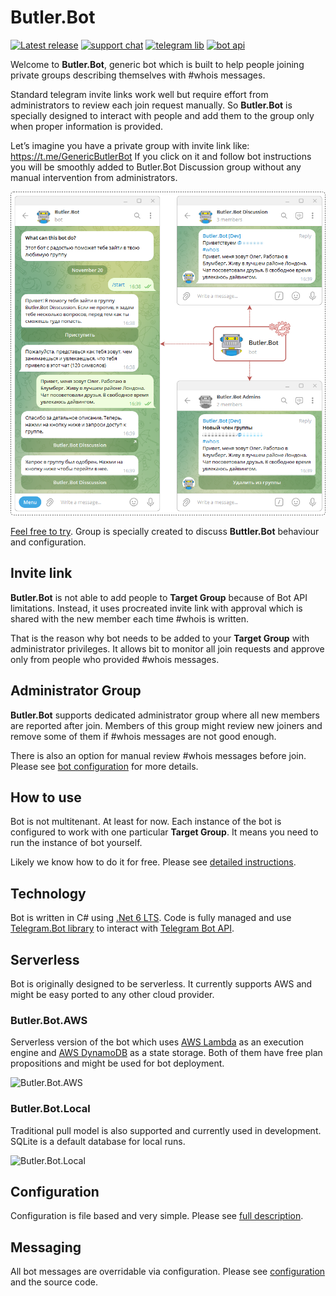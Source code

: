 # Butler.Bot
[![Latest release](https://img.shields.io/github/v/release/eseuruk/Butler.Bot?label=Latest%20Release)](https://github.com/eseuruk/Butler.Bot/releases/latest)
[![support chat](https://img.shields.io/badge/Support_Chat-Telegram-blue.svg)](https://t.me/GenericButlerBot)
[![telegram lib](https://img.shields.io/badge/Telegram.Bot-v19.0.0-blue.svg)](https://github.com/TelegramBots/Telegram.Bot)
[![bot api](https://img.shields.io/badge/Bot_API-6.7-blue.svg)](https://core.telegram.org/bots/api#april-21-2023)

Welcome to **Butler.Bot**, generic bot which is built to help people joining private groups describing themselves with #whois messages.

Standard telegram invite links work well but require effort from administrators to review each join request manually. So **Butler.Bot** is specially designed to interact with people and add them to the group only when proper information is provided.

Let’s imagine you have a private group with invite link like: https://t.me/GenericButlerBot If you click on it and follow bot instructions you will be smoothly added to Butler.Bot Discussion group without any manual intervention from administrators.

![Butler of London Yuppies](/Docs/Images/Butler.Bot.png)

[Feel free to try](https://t.me/GenericButlerBot). Group is specially created to discuss **Buttler.Bot** behaviour and configuration.

## Invite link

**Butler.Bot** is not able to add people to **Target Group** because of Bot API limitations. Instead, it uses procreated invite link with approval which is shared with the new member each time #whois is written.

That is the reason why bot needs to be added to your **Target Group** with administrator privileges. It allows bit to monitor all join requests and approve only from people who provided #whois messages. 

## Administrator Group

**Butler.Bot** supports dedicated administrator group where all new members are reported after join. Members of this group might review new joiners and remove some of them if #whois messages are not good enough.

There is also an option for manual review #whois messages before join. Please see [bot configuration](Docs/Configuration.md) for more details.

## How to use
Bot is not multitenant. At least for now. Each instance of the bot is configured to work with one particular **Target Group**. It means you need to run the instance of bot yourself.

Likely we know how to do it for free. Please see [detailed instructions](Docs/BotCreation.md).

## Technology
Bot is written in C# using [.Net 6 LTS](https://dotnet.microsoft.com/en-us/download/dotnet/6.0). Code is fully managed and use [Telegram.Bot library](https://github.com/TelegramBots/Telegram.Bot) to interact with [Telegram Bot API](https://core.telegram.org/bots/api). 

## Serverless
Bot is originally designed to be serverless. It currently supports AWS and might be easy ported to any other cloud provider.

### Butler.Bot.AWS
Serverless version of the bot which uses [AWS Lambda](https://aws.amazon.com/lambda) as an execution engine and [AWS DynamoDB](https://aws.amazon.com/dynamodb) as a state storage.
Both of them have free plan propositions and might be used for bot deployment.

![Butler.Bot.AWS](/Docs/Images/Butler.Bot.AWS.png)

### Butler.Bot.Local
Traditional pull model is also supported and currently used in development. SQLite is a default database for local runs.

![Butler.Bot.Local](/Docs/Images/Butler.Bot.Local.png)

## Configuration
Configuration is file based and very simple. Please see [full description](Docs/Configuration.md).

## Messaging
All bot messages are overridable via configuration. Please see [configuration](Docs/Configuration.md) and the source code.



